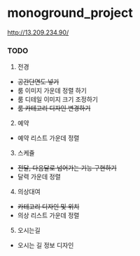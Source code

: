 # monoground_project
http://13.209.234.90/

### TODO
1. 전경
- ~~공간단면도 넣기~~
- 룸 이미지 가운데 정렬 하기
- 룸 디테일 이미지 크기 조정하기
- ~~룸 카테고리 디자인 변경하기~~

2. 예약
- 예약 리스트 가운데 정렬

3. 스케쥴
- ~~전달, 다음달로 넘어가는 기능 구현하기~~
- 달력 가운데 정렬

4. 의상대여
- ~~카테고리 디자인 및 위치~~
- 의상 리스트 가운데 정렬

5. 오시는길
- 오시는 길 정보 디자인
